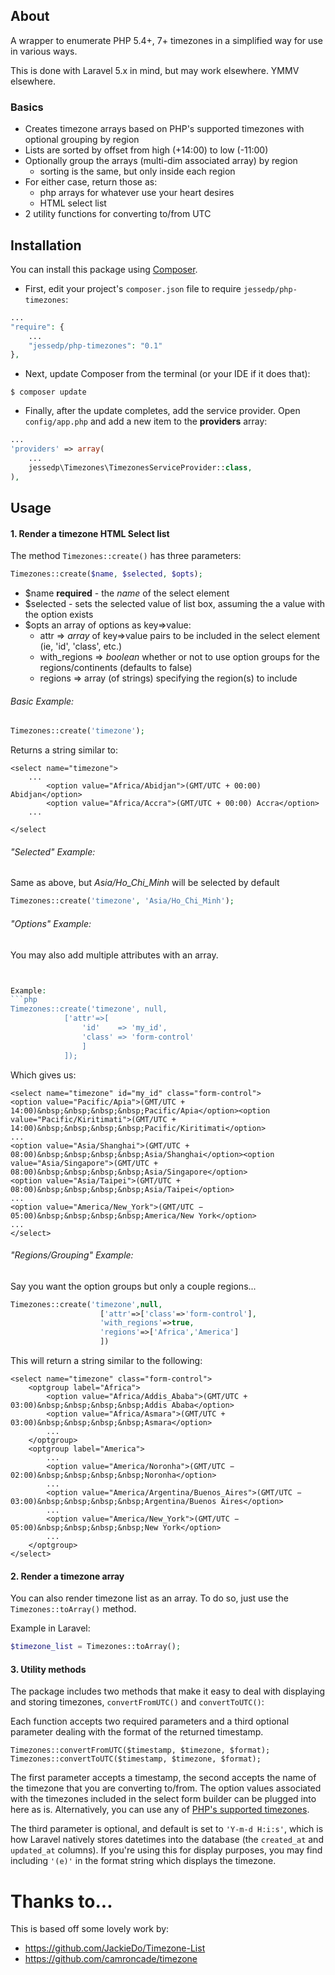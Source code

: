 ## About
A wrapper to enumerate PHP 5.4+, 7+ timezones in a simplified way for use in various ways.

This is done with Laravel 5.x in mind, but may work elsewhere. YMMV elsewhere.   

### Basics   
- Creates timezone arrays based on PHP's supported timezones with optional grouping by region
- Lists are sorted by offset from high (+14:00) to low (-11:00)  
- Optionally group the arrays (multi-dim associated array) by region
    + sorting is the same, but only inside each region
- For either case, return those as:
    + php arrays for whatever use your heart desires
    + HTML select list  
- 2 utility functions for converting to/from UTC

## Installation

You can install this package using [Composer](https://getcomposer.org).

- First, edit your project's `composer.json` file to require `jessedp/php-timezones`:

```php
...
"require": {
    ...
    "jessedp/php-timezones": "0.1"
},
```

- Next, update Composer from the terminal (or your IDE if it does that):

```shell
$ composer update
```

- Finally, after the update completes, add the service provider. Open `config/app.php` and add a new item to the **providers** array:

```php
...
'providers' => array(
    ...
    jessedp\Timezones\TimezonesServiceProvider::class,
),
```

## Usage

#### 1. Render a timezone HTML Select list

The method `Timezones::create()` has three parameters:
```php
Timezones::create($name, $selected, $opts);
```
- $name **required** - the *name* of the select element
- $selected - sets the selected value of list box, assuming the a value with the option exists
- $opts an array of options as key=>value:
    + attr => *array* of key=>value pairs to be included in the select element (ie, 'id', 'class', etc.)   
    + with_regions => *boolean* whether or not to use option groups for the regions/continents (defaults to false)
    + regions => array (of strings) specifying the region(s) to include

###### Basic Example:
```php
Timezones::create('timezone');
```

Returns a string similar to:

    <select name="timezone">
        ...
            <option value="Africa/Abidjan">(GMT/UTC + 00:00) Abidjan</option>
            <option value="Africa/Accra">(GMT/UTC + 00:00) Accra</option>
        ...

    </select

     
###### "Selected" Example:
Same as above, but *Asia/Ho_Chi_Minh* will be selected by default 
```php
Timezones::create('timezone', 'Asia/Ho_Chi_Minh');
```

###### "Options" Example:
You may also add multiple attributes with an array.
```php


Example:
```php
Timezones::create('timezone', null, 
            ['attr'=>[
                'id'    => 'my_id',
                'class' => 'form-control'
                ]
            ]);
```

Which gives us:

    <select name="timezone" id="my_id" class="form-control">
    <option value="Pacific/Apia">(GMT/UTC + 14:00)&nbsp;&nbsp;&nbsp;&nbsp;Pacific/Apia</option><option value="Pacific/Kiritimati">(GMT/UTC + 14:00)&nbsp;&nbsp;&nbsp;&nbsp;Pacific/Kiritimati</option>
    ...
    <option value="Asia/Shanghai">(GMT/UTC + 08:00)&nbsp;&nbsp;&nbsp;&nbsp;Asia/Shanghai</option><option value="Asia/Singapore">(GMT/UTC + 08:00)&nbsp;&nbsp;&nbsp;&nbsp;Asia/Singapore</option>
    <option value="Asia/Taipei">(GMT/UTC + 08:00)&nbsp;&nbsp;&nbsp;&nbsp;Asia/Taipei</option>
    ...
    <option value="America/New_York">(GMT/UTC − 05:00)&nbsp;&nbsp;&nbsp;&nbsp;America/New York</option>
    ...
    </select>
   
###### "Regions/Grouping" Example:

Say you want the option groups but only a couple regions... 

```php
Timezones::create('timezone',null,
                    ['attr'=>['class'=>'form-control'],
                    'with_regions'=>true,
                    'regions'=>['Africa','America']
                    ])
```

This will return a string similar to the following:

    <select name="timezone" class="form-control">
        <optgroup label="Africa">
            <option value="Africa/Addis_Ababa">(GMT/UTC + 03:00)&nbsp;&nbsp;&nbsp;&nbsp;Addis Ababa</option>
            <option value="Africa/Asmara">(GMT/UTC + 03:00)&nbsp;&nbsp;&nbsp;&nbsp;Asmara</option>
            ...
        </optgroup>
        <optgroup label="America">
            ...
            <option value="America/Noronha">(GMT/UTC − 02:00)&nbsp;&nbsp;&nbsp;&nbsp;Noronha</option>
            ...
            <option value="America/Argentina/Buenos_Aires">(GMT/UTC − 03:00)&nbsp;&nbsp;&nbsp;&nbsp;Argentina/Buenos Aires</option>
            ...
            <option value="America/New_York">(GMT/UTC − 05:00)&nbsp;&nbsp;&nbsp;&nbsp;New York</option>
            ...
        </optgroup>
    </select>


#### 2. Render a timezone array

You can also render timezone list as an array. To do so, just use the `Timezones::toArray()` method.

Example in Laravel:
```php
$timezone_list = Timezones::toArray();
```

#### 3. Utility methods
The package includes two methods that make it easy to deal with displaying and storing timezones, `convertFromUTC()` and `convertToUTC()`:

Each function accepts two required parameters and a third optional parameter dealing with the format of the returned timestamp.

    Timezones::convertFromUTC($timestamp, $timezone, $format);
    Timezones::convertToUTC($timestamp, $timezone, $format);

The first parameter accepts a timestamp, the second accepts the name of the timezone that you are converting to/from. The option values associated with the timezones included in the select form builder can be plugged into here as is. Alternatively, you can use any of [PHP's supported timezones](http://php.net/manual/en/timezones.php).

The third parameter is optional, and default is set to `'Y-m-d H:i:s'`, which is how Laravel natively stores datetimes into the database (the `created_at` and `updated_at` columns). If you're using this for display purposes, you may find including `'(e)'` in the format string which displays the timezone.


# Thanks to...
This is based off some lovely work by:

- https://github.com/JackieDo/Timezone-List
- https://github.com/camroncade/timezone

